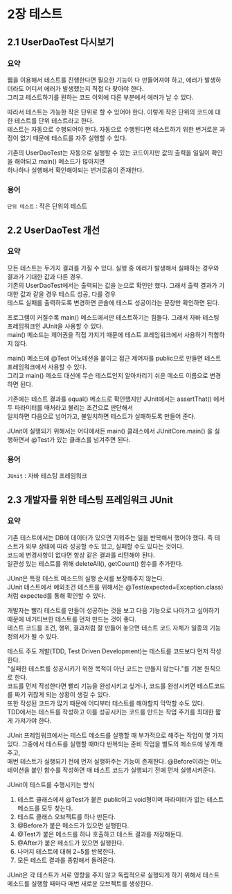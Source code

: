 # 2장 테스트

## 2.1 UserDaoTest 다시보기

### 요약
웹을 이용해서 테스트를 진행한다면 필요한 기능이 다 만들어져야 하고, 에러가 발생하더라도 어디서 에러가 발생했는지 직접 다 찾아야 한다.  
그리고 테스트하기를 원하는 코드 이외에 다른 부분에서 에러가 날 수 있다.

따라서 테스트는 가능한 작은 단위로 할 수 있어야 한다. 이렇게 작은 단위의 코드에 대한 테스트를 단위 테스트라고 한다.  
테스트는 자동으로 수행되어야 한다. 자동으로 수행된다면 테스트하기 위한 번거로운 과정이 없기 때문에 테스트를 자주 실행할 수 있다.

기존의 UserDaoTest는 자동으로 실행할 수 있는 코드이지만 값의 출력을 일일이 확인을 해야되고 main() 메소드가 많아지면  
하나하나 실행해서 확인해야되는 번거로움이 존재한다.

### 용어
`단위 테스트` : 작은 단위의 테스트


## 2.2 UserDaoTest 개선

### 요약
모든 테스트는 두가지 결과를 가질 수 있다. 실행 중 에러가 발생해서 실패하는 경우와 결과가 기대한 값과 다른 경우.  
기존의 UserDaoTest에서는 출력되는 값을 눈으로 확인만 했다. 그래서 출력 결과가 기대한 값과 같을 경우 테스트 성공, 다를 경우  
테스트 실패를 출력하도록 변경하면 콘솔에 테스트 성공이라는 문장만 확인하면 된다.

프로그램이 커질수록 main() 메소드에서만 테스트하기는 힘들다. 그래서 자바 테스팅 프레임워크인 JUnit을 사용할 수 있다.  
main() 메소드는 제어권을 직접 가지기 때문에 테스트 프레임워크에서 사용하기 적합하지 않다.

main() 메소드에 @Test 어노테션을 붙이고 접근 제어자를 public으로 만들면 테스트 프레임워크에서 사용할 수 있다.  
그리고 main() 메소드 대신에 무슨 테스트인지 알아차리기 쉬운 메소드 이름으로 변경하면 된다.

기존에는 테스트 결과를 equal() 메소드로 확인했지만 JUnit에서는 assertThat() 에서 두 파라미터를 매처라고 불리는 조건으로 판단해서  
일치하면 다음으로 넘어가고, 불일치하면 테스트가 실패하도록 만들어 준다.

JUnit이 실행되기 위해서는 어디에서든 main() 클래스에서 JUnitCore.main() 을 실행하면서 @Test가 있는 클래스를 넘겨주면 된다.

### 용어
`JUnit` : 자바 테스팅 프레임워크


## 2.3 개발자를 위한 테스팅 프레임워크 JUnit

### 요약
기존 테스트에서는 DB에 데이터가 있으면 지워주는 일을 반복해서 했어야 했다. 즉 테스트가 외부 상태에 따라 성공할 수도 있고, 실패할 수도 있다는 것이다.  
코드에 변경사항이 없다면 항상 같은 결과를 리턴해야 된다.  
일관성 있는 테스트를 위해 deleteAll(), getCount() 함수를 추가한다.

JUnit은 특정 테스트 메소드의 실행 순서를 보장해주지 않는다.  
JUnit 테스트에서 예외조건 테스트를 위해서는 @Test(expected=Exception.class)처럼 expected를 통해 확인할 수 있다.

개발자는 빨리 테스트를 만들어 성공하는 것을 보고 다음 기능으로 나아가고 싶어하기 때문에 네거티브한 테스트를 먼저 만드는 것이 좋다.  
테스트 코드를 조건, 행위, 결과처럼 잘 만들어 놓으면 테스트 코드 자체가 일종의 기능 정의서가 될 수 있다.

테스트 주도 개발(TDD, Test Driven Development)는 테스트를 코드보다 먼저 작성한다.  
"실패한 테스트를 성공시키기 위한 목적이 아닌 코드는 만들지 않는다."를 기본 원칙으로 한다.  
코드를 먼저 작성한다면 빨리 기능을 완성시키고 싶거나, 코드를 완성시키면 테스트코드를 짜기 귀찮게 되는 상황이 생길 수 있다.  
또한 작성된 코드가 많기 때문에 어디부터 테스트를 해야할지 막막할 수도 있다.  
TDD에서는 테스트를 작성하고 이를 성공시키는 코드를 만드는 작업 주기를 최대한 짧게 가져가야 한다.

JUnit 프레임워크에서는 테스트 메소드를 실행할 때 부가적으로 해주는 작업이 몇 가지 있다. 그중에서 테스트를 실행할 때마다 반복되는 준비 작업을 별도의 메소드에 넣게 해주고,  
매번 테스트가 실행되기 전에 먼저 실행하주는 기능이 존재한다.
@Before이라는 어노테이션을 붙인 함수를 작성하면 매 테스트 코드가 실행되기 전에 먼저 실행시켜준다.

JUnit이 테스트를 수행시키는 방식
1. 테스트 클래스에서 @Test가 붙은 public이고 void형이며 파라미터가 없는 테스트 메소드를 모두 찾는다.
2. 테스트 클래스 오브젝트를 하나 만든다.
3. @Before가 붙은 메소드가 있으면 실행한다.
4. @Test가 붙은 메소드를 하나 호출하고 테스트 결과를 저장해둔다.
5. @After가 붙은 메소드가 있으면 실행한다.
6. 나머지 테스트에 대해 2~5를 반복한다.
7. 모든 테스트 결과를 종합해서 돌려준다.

JUnit은 각 테스트가 서로 영향을 주지 않고 독립적으로 실행되게 하기 위해서 테스트 메소드를 실행할 때마다 매번 새로운 오브젝트를 생성한다.







